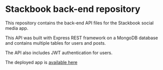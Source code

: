 
# Stackbook back-end repository

This repository contains the back-end API files for the Stackbook social media app.

This API was built with Express REST framework on a MongoDB database and contains multiple tables for users and posts.

The API also includes JWT authentication for users.

The deployed app is [available here](https://stackbook.herokuapp.com/login)
